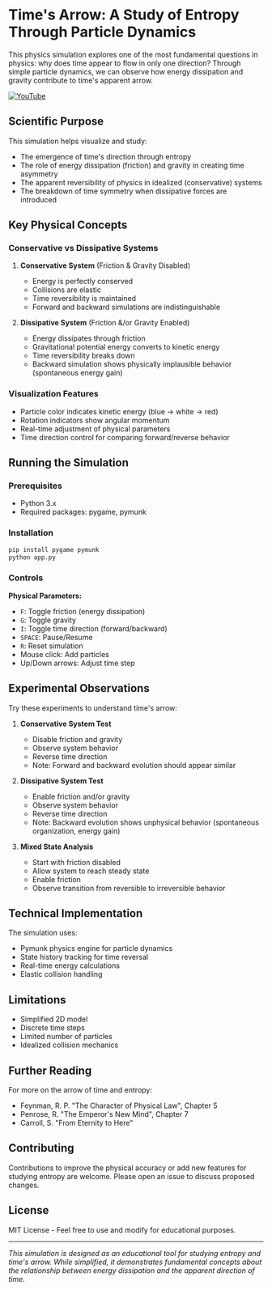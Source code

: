 # Time's Arrow: A Study of Entropy Through Particle Dynamics

This physics simulation explores one of the most fundamental questions in physics: why does time appear to flow in only one direction? Through simple particle dynamics, we can observe how energy dissipation and gravity contribute to time's apparent arrow.

[![YouTube](http://i.ytimg.com/vi/Ytvss4HNErc/hqdefault.jpg)](https://www.youtube.com/watch?v=Ytvss4HNErc)

## Scientific Purpose

This simulation helps visualize and study:
- The emergence of time's direction through entropy
- The role of energy dissipation (friction) and gravity in creating time asymmetry
- The apparent reversibility of physics in idealized (conservative) systems
- The breakdown of time symmetry when dissipative forces are introduced

## Key Physical Concepts

### Conservative vs Dissipative Systems

1. **Conservative System** (Friction & Gravity Disabled)
   - Energy is perfectly conserved
   - Collisions are elastic
   - Time reversibility is maintained
   - Forward and backward simulations are indistinguishable

2. **Dissipative System** (Friction &/or Gravity Enabled)
   - Energy dissipates through friction
   - Gravitational potential energy converts to kinetic energy
   - Time reversibility breaks down
   - Backward simulation shows physically implausible behavior (spontaneous energy gain)

### Visualization Features
- Particle color indicates kinetic energy (blue → white → red)
- Rotation indicators show angular momentum
- Real-time adjustment of physical parameters
- Time direction control for comparing forward/reverse behavior

## Running the Simulation

### Prerequisites
- Python 3.x
- Required packages: pygame, pymunk

### Installation
```bash
pip install pygame pymunk
python app.py
```

### Controls

**Physical Parameters:**
- `F`: Toggle friction (energy dissipation)
- `G`: Toggle gravity
- `I`: Toggle time direction (forward/backward)
- `SPACE`: Pause/Resume
- `R`: Reset simulation
- Mouse click: Add particles
- Up/Down arrows: Adjust time step

## Experimental Observations

Try these experiments to understand time's arrow:

1. **Conservative System Test**
   - Disable friction and gravity
   - Observe system behavior
   - Reverse time direction
   - Note: Forward and backward evolution should appear similar

2. **Dissipative System Test**
   - Enable friction and/or gravity
   - Observe system behavior
   - Reverse time direction
   - Note: Backward evolution shows unphysical behavior (spontaneous organization, energy gain)

3. **Mixed State Analysis**
   - Start with friction disabled
   - Allow system to reach steady state
   - Enable friction
   - Observe transition from reversible to irreversible behavior

## Technical Implementation

The simulation uses:
- Pymunk physics engine for particle dynamics
- State history tracking for time reversal
- Real-time energy calculations
- Elastic collision handling

## Limitations

- Simplified 2D model
- Discrete time steps
- Limited number of particles
- Idealized collision mechanics

## Further Reading

For more on the arrow of time and entropy:
- Feynman, R. P. "The Character of Physical Law", Chapter 5
- Penrose, R. "The Emperor's New Mind", Chapter 7
- Carroll, S. "From Eternity to Here"

## Contributing

Contributions to improve the physical accuracy or add new features for studying entropy are welcome. Please open an issue to discuss proposed changes.

## License

MIT License - Feel free to use and modify for educational purposes.

---

*This simulation is designed as an educational tool for studying entropy and time's arrow. While simplified, it demonstrates fundamental concepts about the relationship between energy dissipation and the apparent direction of time.*
